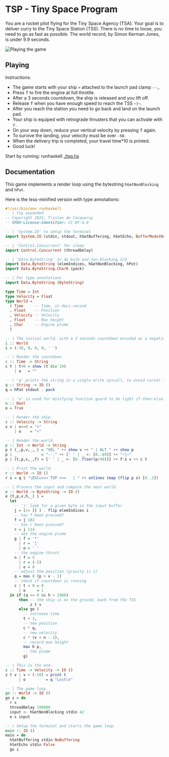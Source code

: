 # TSP - Tiny Space Program

You are a rocket pilot flying for the Tiny Space Agency (TSA).
Your goal is to deliver curry to the Tiny Space Station (TSS).
There is no time to loose, you need to go as fast as possible.
The world record, by Simon Kerman Jones, is under 9.9 seconds.

![Playing the game](tsp.gif)


## Playing

Instructions:

- The game starts with your ship `>` attached to the launch pad clamp `--,`.
- Press <kbd>f</kbd> to fire the engine at full throttle.
- After a 3 seconds countdown, the ship is released and you lift off.
- Release <kbd>f</kbd> when you have enough speed to reach the TSS `~|~`.
- After you reach the station you need to go back and land on the launch pad.
- Your ship is equiped with retrograde thrusters that you can activate with <kbd>r</kbd>.
- On your way down, reduce your vertical velocity by pressing <kbd>f</kbd> again.
- To survive the landing, your velocity must be over `-50`.
- When the delivery trip is completed, your travel time*10 is printed.
- Good luck!

Start by running: runhaskell [./tsp.hs](tsp.hs)


## Documentation

This game implements a render loop using the bytestring `hGetNonBlocking` and `hPut`.

Here is the less-minified version with type annotations:

```haskell
#!/usr/bin/env runhaskell
-- | tsp expanded
-- Copyright 2023, Tristan de Cacqueray
-- SPDX-License-Identifier: CC-BY-4.0

-- | 'System.IO' to setup the terminal
import System.IO (stdin, stdout, hSetBuffering, hSetEcho, BufferMode(NoBuffering))

-- | 'Control.Concurrent' for sleep
import Control.Concurrent (threadDelay)

-- | 'Data.ByteString' to do bulk and non-blocking I/O
import Data.ByteString (elemIndices, hGetNonBlocking, hPut)
import Data.ByteString.Char8 (pack)

-- | For type annotations
import Data.ByteString (ByteString)

type Time = Int
type Velocity = Float
type World =
  ( Time     -- Time, in deci-second
  , Float    -- Position
  , Velocity -- Velocity
  , Float    -- Max height
  , Char     -- Engine plume
  )

-- | The initial world, with a 3 seconds countdown encoded as a negative value.
i :: World
i = (-30, 0, 0, 0, ' ')

-- | Render the countdown.
c :: Time -> String
c t | t<0 = show (t`div`10)
    | o   = ""

-- | 'q' prints the string in a single write syscall, to avoid cursor flickering.
q :: String -> IO ()
q = hPut stdout . pack

-- | 'o' is used for minifying function guard to do tight if-then-else.
o :: Bool
o = True

-- | Render the ship.
s :: Velocity -> String
s v | v>=0 = ">"
    | o    = "<"

-- | Render the world.
p :: Int -> World -> String
p 0 (_,p,v,_,_) = "VEL " ++ show v ++ " | ALT " ++ show p
p 1 _           = "--," ++ [' ' | _ <- [0..69]] ++ "~|~"
p 2 (t,p,v,_,f) = [' ' | _ <- [0..floor(p/40)]] ++ f:s v ++ c t

-- | Print the world.
r :: World -> IO ()
r s = q $ "\ESCc=<< TSP >>=   | " ++ unlines (map (flip p s) [0..2])

-- | Process the input and compute the next world.
e :: World -> ByteString -> IO ()
e (t,p,v,h,_) i =
  let
    -- 'j' look for a given byte in the input buffer
    j = (/= [] ) . flip elemIndices i
    -- has f been pressed?
    f = j 102
    -- has r been pressed?
    r = j 114
    -- set the engine plume
    g | f = '*'
      | r = '['
      | o = ' '
    -- the engine thrust
    n | f = 5
      | r = (-5)
      | o = 0
    -- adjust the position (gravity is 1)
    q = max 0 (p + v - 1)
    -- check if countdown is running
    c | t < 0 = 0
      | o     = 1
  in if (q == 0 && h > 2900)
      then -- the ship is on the ground, back from the TSS
           z t v
      else go (
        -- increase time
        t + 1,
        -- new position
        c * q,
        -- new velocity
        c * (v + n - 1),
        -- record max height
        max h p,
        -- the plume
        g)

-- | This is the end.
z :: Time -> Velocity -> IO ()
z t v | v > (-50) = print t
      | o         = q "Lost\n"

-- | The game loop.
go :: World -> IO ()
go s = do
  r s
  threadDelay 100000
  input <- hGetNonBlocking stdin 42
  e s input

-- | Setup the terminal and starts the game loop.
main :: IO ()
main = do
  hSetBuffering stdin NoBuffering
  hSetEcho stdin False
  go i
```
